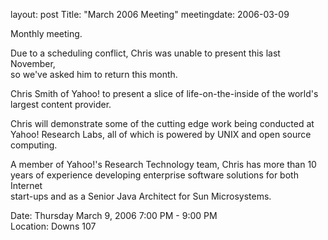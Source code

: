 layout: post
Title: "March 2006 Meeting"
meetingdate: 2006-03-09

Monthly meeting.                                                               
                                                                             
Due to a scheduling conflict, Chris was unable to present this last November,  
so we've asked him to return this month.                                       
                                                                             
Chris Smith of Yahoo! to present a slice of life-on-the-inside of the world's  
largest content provider.                                                      
                                                                             
Chris will demonstrate some of the cutting edge work being conducted at Yahoo! 
Research Labs, all of which is powered by UNIX and open source computing.      
                                                                             
A member of Yahoo!'s Research Technology team, Chris has more than 10 years of 
experience developing enterprise software solutions for both Internet          
start-ups and as a Senior Java Architect for Sun Microsystems.                 
                                                                             
Date: Thursday March 9, 2006 7:00 PM - 9:00 PM                                   
Location: Downs 107                                         
